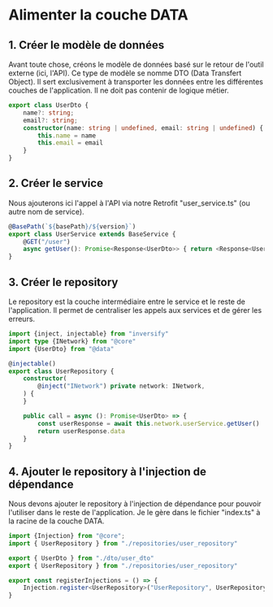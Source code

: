 # Alimenter la couche DATA

## 1. Créer le modèle de données

Avant toute chose, créons le modèle de données basé sur le retour de l'outil externe (ici, l'API). Ce type de modèle se nomme DTO (Data Transfert Object).
Il sert exclusivement à transporter les données entre les différentes couches de l'application. Il ne doit pas contenir de logique métier.

```typescript
export class UserDto {
    name?: string;
    email?: string;
    constructor(name: string | undefined, email: string | undefined) {
        this.name = name
        this.email = email
    }
}

```

## 2. Créer le service

Nous ajouterons ici l'appel à l'API via notre Retrofit "user_service.ts" (ou autre nom de service).

```typescript
@BasePath(`${basePath}/${version}`)
export class UserService extends BaseService {
    @GET("/user")
    async getUser(): Promise<Response<UserDto>> { return <Response<UserDto>> {} }
}
```

## 3. Créer le repository

Le repository est la couche intermédiaire entre le service et le reste de l'application. Il permet de centraliser les appels aux services et de gérer les erreurs.

```typescript
import {inject, injectable} from "inversify"
import type {INetwork} from "@core"
import {UserDto} from "@data"

@injectable()
export class UserRepository {
    constructor(
        @inject("INetwork") private network: INetwork,
    ) {
    }

    public call = async (): Promise<UserDto> => {
        const userResponse = await this.network.userService.getUser()
        return userResponse.data
    }
}
```

## 4. Ajouter le repository à l'injection de dépendance

Nous devons ajouter le repository à l'injection de dépendance pour pouvoir l'utiliser dans le reste de l'application.
Je le gère dans le fichier "index.ts" à la racine de la couche DATA.

```typescript
import {Injection} from "@core";
import { UserRepository } from "./repositories/user_repository"

export { UserDto } from "./dto/user_dto"
export { UserRepository } from "./repositories/user_repository"

export const registerInjections = () => {
    Injection.register<UserRepository>("UserRepository", UserRepository, "factory")
}
```
